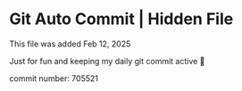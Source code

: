 # Git Auto Commit | Hidden File

This file was added Feb 12, 2025

Just for fun and keeping my daily git commit active 🤪

commit number: 705521
